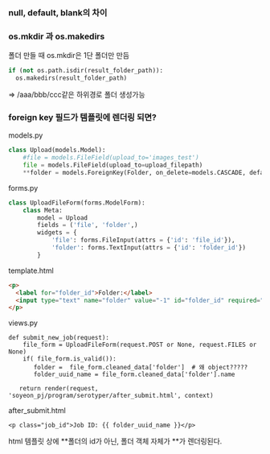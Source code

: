 
### null, default, blank의 차이


### os.mkdir 과 os.makedirs 
폴더 만들 때 os.mkdir은 1단 폴더만 만듬

```python
if (not os.path.isdir(result_folder_path)):
  os.makedirs(result_folder_path)
```
  
=>  /aaa/bbb/ccc같은 하위경로 폴더 생성가능


### foreign key 필드가 템플릿에 렌더링 되면?

models.py 

```python
class Upload(models.Model):
    #file = models.FileField(upload_to='images_test')
    file = models.FileField(upload_to=upload_filepath)
    **folder = models.ForeignKey(Folder, on_delete=models.CASCADE, default=-1, db_column="folder")** # 폴더 테이블의 id를 PK로 한 폴더 객체를 참조 해 온다. 
```

forms.py
```python
class UploadFileForm(forms.ModelForm):
    class Meta:
        model = Upload
        fields = ('file', 'folder',)
        widgets = {
            'file': forms.FileInput(attrs = {'id': 'file_id'}),
            'folder': forms.TextInput(attrs = {'id': 'folder_id'})
        }
```

template.html
```html
<p>
  <label for="folder_id">Folder:</label> 
  <input type="text" name="folder" value="-1" id="folder_id" required="">
</p>
```

views.py

```
def submit_new_job(request):
    file_form = UploadFileForm(request.POST or None, request.FILES or None)
    if( file_form.is_valid()):
       folder =  file_form.cleaned_data['folder']  # 왜 object????? 
       folder_uuid_name = file_form.cleaned_data['folder'].name  
   
   return render(request, 'soyeon_pj/program/serotyper/after_submit.html', context)

```


after_submit.html
```
<p class="job_id">Job ID: {{ folder_uuid_name }}</p>

```


html 템플릿 상에 **폴더의 id가 아닌, 폴더 객체 자체가 **가 렌더링된다. 
